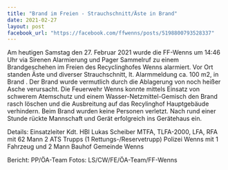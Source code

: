 ```yaml
---
title: "Brand im Freien - Strauchschnitt/Äste in Brand"
date: 2021-02-27
layout: post
facebook_url: "https://facebook.com/ffwenns/posts/5198800793528337"
---
```


Am heutigen Samstag den 27. Februar 2021 wurde die FF-Wenns um 14:46 Uhr via Sirenen Alarmierung und Pager Sammelruf zu einem Brandgeschehen im Freien des Recyclinghofes Wenns alarmiert. Vor Ort standen Äste und diverser Strauchschnitt, lt. Alarmmeldung ca. 100 m2, in Brand . Der Brand wurde vermutlich durch die Ablagerung von noch heißer Asche verursacht. Die Feuerwehr Wenns konnte mittels Einsatz von schwerem Atemschutz und einem Wasser-Netzmittel-Gemisch den Brand rasch löschen und die Ausbreitung auf das Recylinghof Hauptgebäude verhindern. Beim Brand wurden keine Personen verletzt. Nach rund einer Stunde rückte Mannschaft und Gerät erfolgreich ins Gerätehaus ein. 

Details:
Einsatzleiter Kdt. HBI Lukas Scheiber
MTFA, TLFA-2000, LFA, RFA mit 62 Mann
2 ATS Trupps (1 Rettungs-/Reservetrupp)
Polizei Wenns mit 1 Fahrzeug und 2 Mann
Bauhof Gemeinde Wenns

Bericht: PP/ÖA-Team
Fotos: LS/CW/FE/ÖA-Team/FF-Wenns